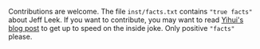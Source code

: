 Contributions are welcome. The file `inst/facts.txt` contains `"true facts"` about Jeff Leek. If you want to contribute, you may want to read [Yihui's blog post](https://yihui.name/en/2017/04/jeff-leek-facts/) to get up to speed on the inside joke. Only positive `"facts"` please.
